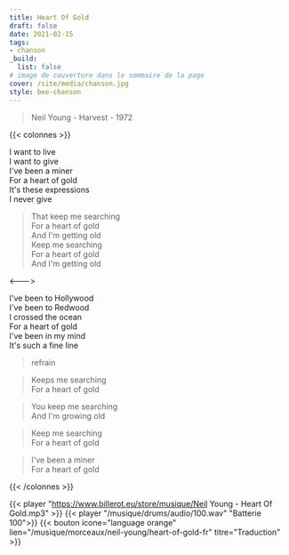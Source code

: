 ```yaml
---
title: Heart Of Gold
draft: false 
date: 2021-02-15 
tags: 
- chanson
_build:
  list: false
# image de couverture dans le sommaire de la page
cover: /site/media/chanson.jpg
style: bee-chanson
---
```

> Neil Young - Harvest - 1972
<!--more-->

{{< colonnes >}}

I want to live  
I want to give  
I've been a miner  
For a heart of gold  
It's these expressions  
I never give  

>That keep me searching  
For a heart of gold  
And I'm getting old  
Keep me searching  
For a heart of gold  
And I'm getting old  

<--->

I've been to Hollywood  
I've been to Redwood  
I crossed the ocean  
For a heart of gold  
I've been in my mind  
It's such a fine line  

> refrain

>Keeps me searching  
For a heart of gold  

>You keep me searching  
And I'm growing old  

> Keep me searching  
For a heart of gold  

>I've been a miner  
For a heart of gold

{{< /colonnes >}}

{{< player "https://www.billerot.eu/store/musique/Neil Young - Heart Of Gold.mp3" >}}
{{< player "/musique/drums/audio/100.wav" "Batterie 100">}}
{{< bouton icone="language orange" lien="/musique/morceaux/neil-young/heart-of-gold-fr" titre="Traduction" >}}
